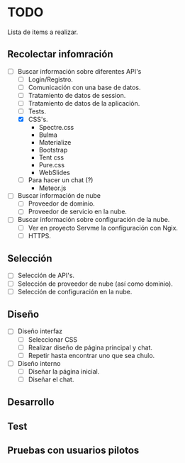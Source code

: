 # TODO
Lista de items a realizar.

## Recolectar infomración
  - [ ] Buscar información sobre diferentes API's
    - [ ] Login/Registro.
    - [ ] Comunicación con una base de datos.
    - [ ] Tratamiento de datos de session.
    - [ ] Tratamiento de datos de la aplicación.
    - [ ] Tests.
    - [x] CSS's.
      - Spectre.css
      - Bulma
      - Materialize
      - Bootstrap
      - Tent css
      - Pure.css
      - WebSlides
    - [ ] Para hacer un chat (?)
      - Meteor.js
  
  - [ ] Buscar información de nube
    - [ ] Proveedor de dominio.
    - [ ] Proveedor de servicio en la nube.
    
  - [ ] Buscar información sobre configuración de la nube.
    - [ ] Ver en proyecto Servme la configuración con Ngix.
    - [ ] HTTPS.
    
## Selección
  - [ ] Selección de API's.
  - [ ] Selección de proveedor de nube (así como dominio).
  - [ ] Selección de configuración en la nube.

## Diseño
  - [ ] Diseño interfaz
    - [ ] Seleccionar CSS
    - [ ] Realizar diseño de página principal y chat.
    - [ ] Repetir hasta encontrar uno que sea chulo.
  
  - [ ] Diseño interno
    - [ ] Diseñar la página inicial.
    - [ ] Diseñar el chat.

## Desarrollo

## Test

## Pruebas con usuarios pilotos
